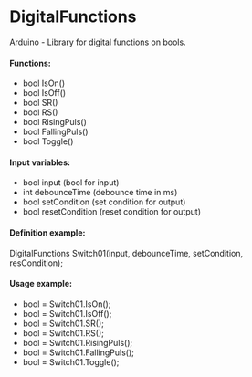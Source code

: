 # DigitalFunctions

Arduino - Library for digital functions on bools.

#### Functions:
- bool IsOn()
- bool IsOff()
- bool SR()
- bool RS()
- bool RisingPuls()
- bool FallingPuls()
- bool Toggle()

#### Input variables:
- bool input (bool for input)
- int debounceTime (debounce time in ms)
- bool setCondition (set condition for output)
- bool resetCondition (reset condition for output)

#### Definition example:
DigitalFunctions Switch01(input, debounceTime, setCondition, resCondition);

#### Usage example:
- bool = Switch01.IsOn();
- bool = Switch01.IsOff();
- bool = Switch01.SR();
- bool = Switch01.RS();
- bool = Switch01.RisingPuls();
- bool = Switch01.FallingPuls();
- bool = Switch01.Toggle();
